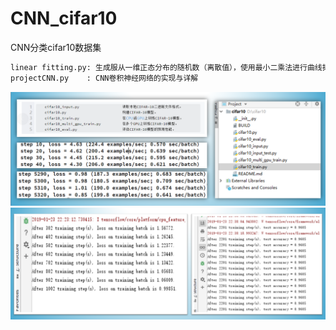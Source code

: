 # CNN_cifar10

CNN分类cifar10数据集
```txt
linear fitting.py: 生成服从一维正态分布的随机数（离散值），使用最小二乘法进行曲线拟合，并梯度下降法求取极值。 对最小二乘法和梯度下降法的一个无调用实现
projectCNN.py    : CNN卷积神经网络的实现与详解
```

![img](img1.png)
![img](img2.png)

